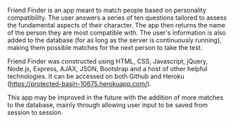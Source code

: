 Friend Finder is an app meant to match people based on personality compatibility. The user answers a series of ten questions tailored to assess the fundamental aspects of their character. The app then returns the name of the person they are most compatible with. The user's information is also added to the database (for as long as the server is continuously running), making them possible matches for the next person to take the test.

Friend Finder was constructed using HTML, CSS, Javascript, jQuery, Node.js, Express, AJAX, JSON, Bootstrap and a host of other helpful technologies. It can be accessed on both Github and Heroku (https://protected-basin-10675.herokuapp.com/).

This app may be improved in the future with the addition of more matches to the database, mainly through allowing user input to be saved from session to session.